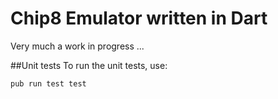 # Chip8 Emulator written in Dart
Very much a work in progress ...

##Unit tests
To run the unit tests, use:
```bash
pub run test test
```
